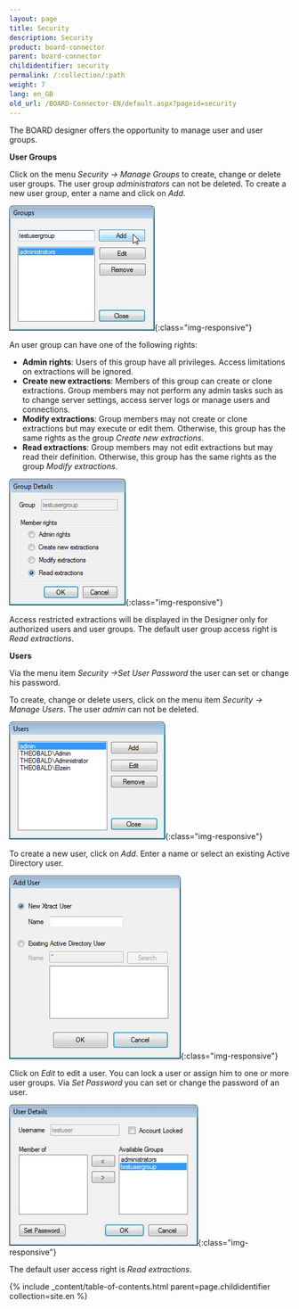 ```yaml
---
layout: page
title: Security
description: Security
product: board-connector
parent: board-connector
childidentifier: security
permalink: /:collection/:path
weight: 7
lang: en_GB
old_url: /BOARD-Connector-EN/default.aspx?pageid=security
---
```


The BOARD designer offers the opportunity to manage user and user groups. 

**User Groups**

Click on the menu *Security -> Manage Groups* to create, change or delete user groups. The user group *administrators* can not be deleted. To create a new user group, enter a name and click on *Add*.

![User-Management-01](/img/content/User-Management-01.png){:class="img-responsive"}

An user group can have one of the following rights:

- **Admin rights**: Users of this group have all privileges. Access limitations on extractions will be ignored.
- **Create new extractions**: Members of this group can create or clone extractions. Group members may not perform any admin tasks such as to change server settings, access server logs or manage users and connections.
- **Modify extractions**: Group members may not create or clone extractions but may execute or edit them. Otherwise, this group has the same rights as the group *Create new extractions*.
- **Read extractions**: Group members may not edit extractions but may read their definition. Otherwise, this group has the same rights as the group *Modify extractions*.

![User-Management-02](/img/content/User-Management-02.png){:class="img-responsive"}

Access restricted extractions will be displayed in the Designer only for authorized users and user groups.
The default user group access right is *Read extractions*.


**Users**

Via the menu item *Security ->Set User Password* the user can set or change his password.

To create, change or delete users, click on the menu item *Security -> Manage Users*. The user *admin* can not be deleted.

![User-Management-03](/img/content/User-Management-03.png){:class="img-responsive"}

To create a new user, click on *Add*. Enter a name or select an existing Active Directory user.

![User-Management-04](/img/content/User-Management-04.png){:class="img-responsive"}

Click on *Edit* to edit a user. You can lock a user or assign him to one or more user groups. Via *Set Password* you can set or change the password of an user.

![User-Management-05](/img/content/User-Management-05.png){:class="img-responsive"}

The default user access right is *Read extractions*.


{% include _content/table-of-contents.html parent=page.childidentifier collection=site.en %}